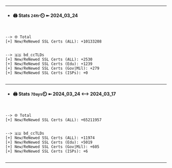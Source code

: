 

---
- #### 🖨️ **Stats** `24Hr`⏲️ ➼ 2024_03_24
```console


--> 🌐 Total
[+] New/ReNewed SSL Certs (ALL): +10133208


--> 🇧🇩 bd_ccTLDs
[+] New/ReNewed SSL Certs (ALL): +2530
[+] New/ReNewed SSL Certs (Edu): +1239
[+] New/ReNewed SSL Certs (Gov|Mil): +279
[+] New/ReNewed SSL Certs (ISPs): +0


```

---
- #### 🖨️ **Stats** `7Days`⏲️ ➼ 2024_03_24 <--> 2024_03_17
```console


--> 🌐 Total
[+] New/ReNewed SSL Certs (ALL): +65211957


--> 🇧🇩 bd_ccTLDs
[+] New/ReNewed SSL Certs (ALL): +11974
[+] New/ReNewed SSL Certs (Edu): +5019
[+] New/ReNewed SSL Certs (Gov|Mil): +605
[+] New/ReNewed SSL Certs (ISPs): +6


```

---

